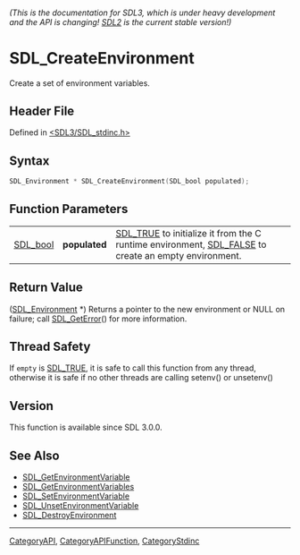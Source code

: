 ###### (This is the documentation for SDL3, which is under heavy development and the API is changing! [SDL2](https://wiki.libsdl.org/SDL2/) is the current stable version!)
# SDL_CreateEnvironment

Create a set of environment variables.

## Header File

Defined in [<SDL3/SDL_stdinc.h>](https://github.com/libsdl-org/SDL/blob/main/include/SDL3/SDL_stdinc.h)

## Syntax

```c
SDL_Environment * SDL_CreateEnvironment(SDL_bool populated);
```

## Function Parameters

|                      |               |                                                                                                                              |
| -------------------- | ------------- | ---------------------------------------------------------------------------------------------------------------------------- |
| [SDL_bool](SDL_bool) | **populated** | [SDL_TRUE](SDL_TRUE) to initialize it from the C runtime environment, [SDL_FALSE](SDL_FALSE) to create an empty environment. |

## Return Value

([SDL_Environment](SDL_Environment) *) Returns a pointer to the new
environment or NULL on failure; call [SDL_GetError](SDL_GetError)() for
more information.

## Thread Safety

If `empty` is [SDL_TRUE](SDL_TRUE), it is safe to call this function from
any thread, otherwise it is safe if no other threads are calling setenv()
or unsetenv()

## Version

This function is available since SDL 3.0.0.

## See Also

- [SDL_GetEnvironmentVariable](SDL_GetEnvironmentVariable)
- [SDL_GetEnvironmentVariables](SDL_GetEnvironmentVariables)
- [SDL_SetEnvironmentVariable](SDL_SetEnvironmentVariable)
- [SDL_UnsetEnvironmentVariable](SDL_UnsetEnvironmentVariable)
- [SDL_DestroyEnvironment](SDL_DestroyEnvironment)

----
[CategoryAPI](CategoryAPI), [CategoryAPIFunction](CategoryAPIFunction), [CategoryStdinc](CategoryStdinc)

